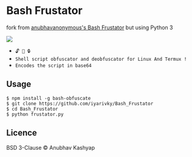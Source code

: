 # Bash Frustator

fork from [anubhavanonymous's Bash Frustator](https://github.com/anubhavanonymous/Bash_Frustator) but using Python 3

<img src="logo.jpg"><br>

* `🔓 🔐 🔒`<br />
* `Shell script obfuscator and deobfuscator for Linux And Termux !`
* `Encodes the script in base64`

## Usage

```shell
$ npm install -g bash-obfuscate
$ git clone https://github.com/iyarivky/Bash_Frustator
$ cd Bash_Frustator
$ python frustator.py
```

## Licence
BSD 3-Clause © Anubhav Kashyap